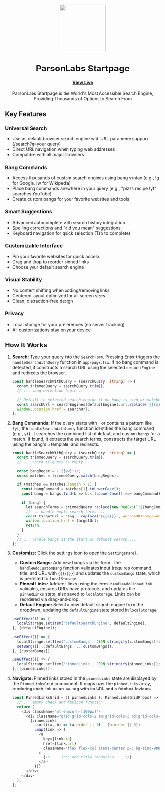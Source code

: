 <p align="center">
  <img src="https://avatars.githubusercontent.com/u/138057124?s=200&v=4" width="150" />
</p>
<h1 align="center">ParsonLabs Startpage</h1>

<p align="center">
  
</p>

<h4 align="center">
  <a href="https://start.parson.dev">View Live</a>
</h4>

<p align="center">ParsonLabs Startpage is the World's Most Accessible Search Engine, Providing Thousands of Options to Search From</p>

## Key Features

### Universal Search
- Use as default browser search engine with URL parameter support (/search?q=your query)
- Direct URL navigation when typing web addresses
- Compatible with all major browsers

### Bang Commands
- Access thousands of custom search engines using bang syntax (e.g., !g for Google, !w for Wikipedia)
- Place bang commands anywhere in your query (e.g., "pizza recipe !yt" searches YouTube)
- Create custom bangs for your favorite websites and tools

### Smart Suggestions
- Advanced autocomplete with search history integration
- Spelling corrections and "did you mean" suggestions
- Keyboard navigation for quick selection (Tab to complete)

### Customizable Interface
- Pin your favorite websites for quick access
- Drag and drop to reorder pinned links
- Choose your default search engine

### Visual Stability
- No content shifting when adding/removing links
- Centered layout optimized for all screen sizes
- Clean, distraction-free design

### Privacy
- Local storage for your preferences (no server tracking)
- All customizations stay on your device

## How It Works

1.  **Search:** Type your query into the `SearchForm`. Pressing Enter triggers the `handleSearchWithQuery` function in `app/page.tsx`. If no bang command is detected, it constructs a search URL using the selected `defaultEngine` and redirects the browser.

    ````typescript
    const handleSearchWithQuery = (searchQuery: string) => {
      const trimmedQuery = searchQuery.trim();
      // ... bang detection logic ...

      // Default to selected search engine if no bang is used or matched
      const searchUrl = searchEngines[defaultEngine].url.replace('{{{s}}}', encodeURIComponent(trimmedQuery));
      window.location.href = searchUrl;
    };
    ````

2.  **Bang Commands:** If the query starts with `!` or contains a pattern like `!yt`, the `handleSearchWithQuery` function identifies the bang command (e.g., `yt`). It searches the combined list of default and custom `bangs` for a match. If found, it extracts the search terms, constructs the target URL using the bang's `u` template, and redirects.

    ```typescript
    const handleSearchWithQuery = (searchQuery: string) => {
      const trimmedQuery = searchQuery.trim();
      // ... check if query is empty ...

      const bangRegex = /!([\w]+)/;
      const matches = trimmedQuery.match(bangRegex);

      if (matches && matches.length > 1) {
        const bangCommand = matches[1].toLowerCase();
        const bang = bangs.find(b => b.s.toLowerCase() === bangCommand);

        if (bang) {
          let searchTerms = trimmedQuery.replace(new RegExp(`!${bangCommand}\\s*`), '').trim();
          // ... handle empty search terms ...
          const targetUrl = bang.u.replace('{{{s}}}', encodeURIComponent(searchTerms));
          window.location.href = targetUrl;
          return;
        }
      }
      // ... handle bangs at the start or default search ...
    };
    ```

3.  **Customize:** Click the settings icon to open the `SettingsPanel`.
    *   **Custom Bangs:** Add new bangs via the form. The `handleAddCustomBang` function validates input (requires command, title, and URL with `{{{s}}}`) and updates the `customBangs` state, which is persisted to `localStorage`.
    *   **Pinned Links:** Add/edit links using the form. `handleAddPinnedLink` validates, ensures URLs have protocols, and updates the `pinnedLinks` state, also saved to `localStorage`. Links can be reordered via drag-and-drop.
    *   **Default Engine:** Select a new default search engine from the dropdown, updating the `defaultEngine` state stored in `localStorage`.

    ````typescript
    useEffect(() => {
      localStorage.setItem('defaultSearchEngine', defaultEngine);
    }, [defaultEngine]);

    useEffect(() => {
      localStorage.setItem('customBangs', JSON.stringify(customBangs));
      setBangs([...defaultBangs, ...customBangs]);
    }, [customBangs]);

    useEffect(() => {
      localStorage.setItem('pinnedLinks', JSON.stringify(pinnedLinks));
    }, [pinnedLinks]);
    ````

4.  **Navigate:** Pinned links stored in the `pinnedLinks` state are displayed by the `PinnedLinksGrid` component. It maps over the `pinnedLinks` array, rendering each link as an `<a>` tag with its URL and a fetched favicon.

    ````typescript
    const PinnedLinksGrid = ({ pinnedLinks }: PinnedLinksGridProps) => {
      // ... empty check and favicon function ...
      return (
        <div className="mt-6 min-h-[100px]">
          <div className="grid grid-cols-2 sm:grid-cols-3 md:grid-cols-4 lg:grid-cols-5 gap-3">
            {pinnedLinks
              .sort((a, b) => (a.order || 0) - (b.order || 0))
              .map(link => (
                <a
                  key={link.id}
                  href={link.url}
                  className="flex flex-col items-center p-3 bg-zinc-900/70 hover:bg-zinc-800 rounded-lg transition-colors text-center"
                >
                  {/* ... icon and title rendering ... */}
                </a>
              ))}
          </div>
        </div>
      );
    };
    ````